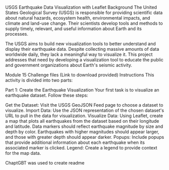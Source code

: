 

USGS Earthquake Data Visualization with Leaflet
Background
The United States Geological Survey (USGS) is responsible for providing scientific data about natural hazards, ecosystem health, environmental impacts, and climate and land-use change. Their scientists develop tools and methods to supply timely, relevant, and useful information about Earth and its processes.

The USGS aims to build new visualization tools to better understand and display their earthquake data. Despite collecting massive amounts of data worldwide daily, they lack a meaningful way to visualize it. This project addresses that need by developing a visualization tool to educate the public and government organizations about Earth's seismic activity.

Module 15 Challenge files (Link to download provided)
Instructions
This activity is divided into two parts:

Part 1: Create the Earthquake Visualization
Your first task is to visualize an earthquake dataset. Follow these steps:

Get the Dataset: Visit the USGS GeoJSON Feed page to choose a dataset to visualize.
Import Data: Use the JSON representation of the chosen dataset's URL to pull in the data for visualization.
Visualize Data: Using Leaflet, create a map that plots all earthquakes from the dataset based on their longitude and latitude.
Data markers should reflect earthquake magnitude by size and depth by color.
Earthquakes with higher magnitudes should appear larger, and those with greater depth should appear darker.
Popups: Include popups that provide additional information about each earthquake when its associated marker is clicked.
Legend: Create a legend to provide context for the map data.

ChaptGBT was used to create readme
